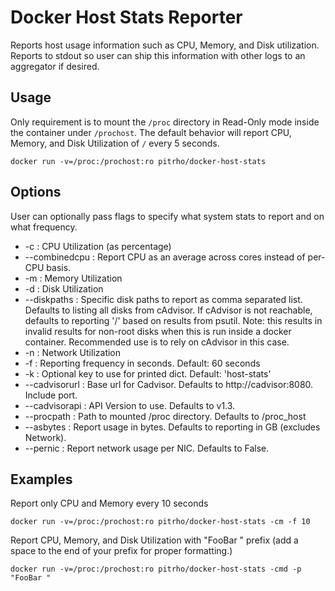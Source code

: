 # Docker Host Stats Reporter
Reports host usage information such as CPU, Memory, and Disk utilization.
Reports to stdout so user can ship this information with other logs to an
aggregator if desired.

## Usage
Only requirement is to mount the `/proc` directory in Read-Only mode inside the
container under `/prochost`. The default behavior will report CPU, Memory, and
Disk Utilization of `/` every 5 seconds.

    docker run -v=/proc:/prochost:ro pitrho/docker-host-stats

## Options
User can optionally pass flags to specify what system stats to report and
on what frequency.

* -c              : CPU Utilization (as percentage)
* --combinedcpu   : Report CPU as an average across cores instead of per-CPU basis.
* -m              : Memory Utilization
* -d              : Disk Utilization
* --diskpaths     : Specific disk paths to report as comma separated list.
                    Defaults to listing all disks from cAdvisor.
                    If cAdvisor is not reachable, defaults to reporting '/'
                    based on results from psutil.
                    Note: this results in invalid results for non-root disks
                    when this is run inside a docker container. Recommended use
                    is to rely on cAdvisor in this case.
* -n              : Network Utilization
* -f              : Reporting frequency in seconds. Default: 60 seconds
* -k              : Optional key to use for printed dict. Default: 'host-stats'
* --cadvisorurl   : Base url for Cadvisor. Defaults to http://cadvisor:8080. Include port.
* --cadvisorapi   : API Version to use. Defaults to v1.3.
* --procpath      : Path to mounted /proc directory. Defaults to /proc_host
* --asbytes       : Report usage in bytes. Defaults to reporting in GB (excludes Network).
* --pernic        : Report network usage per NIC. Defaults to False.

## Examples

Report only CPU and Memory every 10 seconds

    docker run -v=/proc:/prochost:ro pitrho/docker-host-stats -cm -f 10

Report CPU, Memory, and Disk Utilization with "FooBar " prefix (add a space
to the end of your prefix for proper formatting.)

    docker run -v=/proc:/prochost:ro pitrho/docker-host-stats -cmd -p "FooBar "

